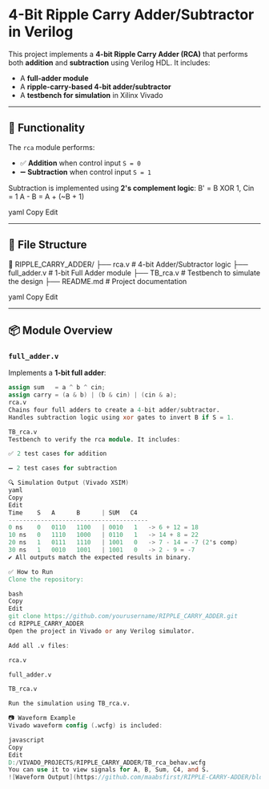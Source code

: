 # 4-Bit Ripple Carry Adder/Subtractor in Verilog

This project implements a **4-bit Ripple Carry Adder (RCA)** that performs both **addition** and **subtraction** using Verilog HDL. It includes:
- A **full-adder module**
- A **ripple-carry-based 4-bit adder/subtractor**
- A **testbench for simulation** in Xilinx Vivado

---

## 🧠 Functionality

The `rca` module performs:
- ✅ **Addition** when control input `S = 0`
- ➖ **Subtraction** when control input `S = 1`

Subtraction is implemented using **2's complement logic**:
B' = B XOR 1, Cin = 1
A - B = A + (~B + 1)

yaml
Copy
Edit

---

## 📁 File Structure

📂 RIPPLE_CARRY_ADDER/
├── rca.v # 4-bit Adder/Subtractor logic
├── full_adder.v # 1-bit Full Adder module
├── TB_rca.v # Testbench to simulate the design
├── README.md # Project documentation

yaml
Copy
Edit

---

## 📦 Module Overview

### `full_adder.v`

Implements a **1-bit full adder**:

```verilog
assign sum   = a ^ b ^ cin;
assign carry = (a & b) | (b & cin) | (cin & a);
rca.v
Chains four full adders to create a 4-bit adder/subtractor.
Handles subtraction logic using xor gates to invert B if S = 1.

TB_rca.v
Testbench to verify the rca module. It includes:

✅ 2 test cases for addition

➖ 2 test cases for subtraction

🔍 Simulation Output (Vivado XSIM)
yaml
Copy
Edit
Time    S   A      B      | SUM   C4
---------------------------------------
0 ns    0   0110   1100   | 0010   1   -> 6 + 12 = 18
10 ns   0   1110   1000   | 0110   1   -> 14 + 8 = 22
20 ns   1   0111   1110   | 1001   0   -> 7 - 14 = -7 (2's comp)
30 ns   1   0010   1001   | 1001   0   -> 2 - 9 = -7
✔️ All outputs match the expected results in binary.

✅ How to Run
Clone the repository:

bash
Copy
Edit
git clone https://github.com/yourusername/RIPPLE_CARRY_ADDER.git
cd RIPPLE_CARRY_ADDER
Open the project in Vivado or any Verilog simulator.

Add all .v files:

rca.v

full_adder.v

TB_rca.v

Run the simulation using TB_rca.v.

📷 Waveform Example
Vivado waveform config (.wcfg) is included:

javascript
Copy
Edit
D:/VIVADO_PROJECTS/RIPPLE_CARRY_ADDER/TB_rca_behav.wcfg
You can use it to view signals for A, B, Sum, C4, and S.
![Waveform Output](https://github.com/maabsfirst/RIPPLE-CARRY-ADDER/blob/main/Capture.png)


